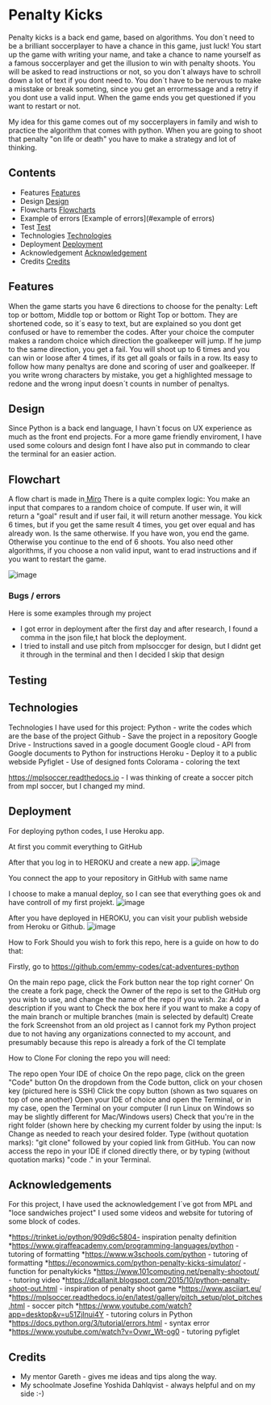 # Penalty Kicks

Penalty kicks is a back end game, based on algorithms.
You don´t need to be a brilliant soccerplayer to have a chance in this game, just luck!
You start up the game with writing your name, and take a chance to name yourself as a famous soccerplayer and get the illusion to win with penalty shoots.
You will be asked to read instructions or not, so you don´t always have to schroll down a lot of text if you dont need to.
You don´t have to be nervous to make a misstake or break someting, since you get an errormessage and a retry if you dont use a valid input.
When the game ends you get questioned if you want to restart or not.

My idea for this game comes out of my soccerplayers in family and wish to practice the algorithm that comes with python.
When you are going to shoot that penalty "on life or death" you have to make a strategy and lot of thinking.

## Contents

* Features [Features](#features)
* Design [Design](#design)
* Flowcharts [Flowcharts](#flowcharts)
* Example of errors [Example of errors](#example of errors)
* Test [Test](#test)
* Technologies [Technologies](#Technologies)
* Deployment [Deployment](#Deployment)
* Acknowledgement [Acknowledgement](#Acknowledgement)
* Credits [Credits](#Credits)
  



## Features
When the game starts you have 6 directions to choose for the penalty: Left top or bottom, Middle top or bottom or Right Top or bottom.
They are shortened code, so it´s easy to text, but are explained so you dont get confused or have to remember the codes.
After your choice the computer makes a random choice which direction the goalkeeper will jump. If he jump to the same direction, you get a fail.
You will shoot up to 6 times and you can win or loose after 4 times, if its get all goals or fails in a row.
Its easy to follow how many penaltys are done and scoring of user and goalkeeper.
If you write wrong characters by mistake, you get a highlighted message to redone and the wrong input doesn´t counts in number of penaltys.

## Design
Since Python is a back end language, I havn´t focus on UX experience as much as the front end projects.
For a more game friendly enviroment, I have used some colours and design font 
I have also put in commando to clear the terminal for an easier action.

## Flowchart

A flow chart is made in[ Miro](https://miro.com/app/board/uXjVKJ1IWnU=/?share_link_id=523505058022)
There is a quite complex logic:
You make an input that compares to a random choice of compute.
If user win, it will return a "goal" result and if user fail, it will return another message.
You kick 6 times, but if you get the same result 4 times, you get over equal  and has already won.
Is the same otherwise.
If you have won, you end the game. Otherwise you continue to the end of 6 shoots.
You also need other algorithms, if you choose a non valid input, want to erad instructions and if you want to restart the game.

![image](https://github.com/Christina5P/Penalty-kicks/assets/160019695/04ea0225-34e7-45ce-bb96-b5ad42c8f9ff)



### Bugs / errors
Here is some examples through my project

* I got error in deployment after the first day and after research, I found a comma in the json file,t hat block the deployment.
* I tried to install and use pitch from mplsoccger for design, but I didnt get it through in the terminal and then I decided I skip that design

  
## Testing

## Technologies

Technologies I have used for this project:
Python - write the codes which are the base of the project
Github - Save the project in a repository
Google Drive - Instructions saved in a google document
Google cloud - API from Google documents to Python for instructions
Heroku - Deploy it to a public webside
Pyfiglet - Use of designed fonts 
Colorama - coloring the text

https://mplsoccer.readthedocs.io - I was thinking of create a soccer pitch from mpl soccer, but I changed my mind.



## Deployment
For deploying python codes, I use Heroku  app.

At first you commit everything to GitHub

After that you log in to HEROKU and create a new app.
![image](https://github.com/Christina5P/Penalty-kicks/assets/160019695/6bca34d3-0789-4bea-876b-78ee2d19bd68)

You connect the app to your repository in GitHub with same name

I choose to make a manual deploy, so I can see that everything goes ok and have controll of my first projekt.
![image](https://github.com/Christina5P/Penalty-kicks/assets/160019695/ac27a44c-d540-41ba-abfc-74c7ab49a862)


After you have deployed in HEROKU, you can visit your publish webside from Heroku or Github.
![image](https://github.com/Christina5P/Penalty-kicks/assets/160019695/648ac9c0-8260-4c73-b441-d1d369c62e51)


How to Fork
Should you wish to fork this repo, here is a guide on how to do that:

Firstly, go to https://github.com/emmy-codes/cat-adventures-python

On the main repo page, click the Fork button near the top right corner'
On the create a fork page, check the Owner of the repo is set to the GitHub org you wish to use, and change the name of the repo if you wish. 2a: Add a description if you want to
Check the box here if you want to make a copy of the main branch or multiple branches (main is selected by default)
Create the fork
Screenshot from an old project as I cannot fork my Python project due to not having any organizations connected to my account, and presumably because this repo is already a fork of the CI template

How to Clone
For cloning the repo you will need:

The repo open
Your IDE of choice
On the repo page, click on the green "Code" button
On the dropdown from the Code button, click on your chosen key (pictured here is SSH)
Click the copy button (shown as two squares on top of one another)
Open your IDE of choice and open the Terminal, or in my case, open the Terminal on your computer (I run Linux on Windows so may be slightly different for Mac/Windows users)
Check that you're in the right folder (shown here by checking my current folder by using the input: ls
Change as needed to reach your desired folder.
Type (without quotation marks): "git clone" followed by your copied link from GitHub.
You can now access the repo in your IDE if cloned directly there, or by typing (without quotation marks) "code ." in your Terminal.




## Acknowledgements

For this project, I have used the acknowledgement I´ve got from MPL and "loce sandwiches project" 
I used some videos and website for tutoring of some block of codes.

*https://trinket.io/python/909d6c5804- inspiration penalty definition
*https://www.giraffeacademy.com/programming-languages/python - tutoring of formatting
*https://www.w3schools.com/python - tutoring of formatting
*https://econowmics.com/python-penalty-kicks-simulator/ - function for penaltykicks
*https://www.101computing.net/penalty-shootout/ - tutoring video
*https://dcallanit.blogspot.com/2015/10/python-penalty-shoot-out.html - inspiration of penalty shoot game
*https://www.asciiart.eu/ 
*https://mplsoccer.readthedocs.io/en/latest/gallery/pitch_setup/plot_pitches.html - soccer pitch
*https://www.youtube.com/watch?app=desktop&v=u51Zjlnui4Y - tutoring colurs in Python
*https://docs.python.org/3/tutorial/errors.html - syntax error
*https://www.youtube.com/watch?v=Ovwr_Wt-og0 - tutoring pyfiglet

## Credits

* My mentor Gareth - gives me ideas and tips along the way.
* My schoolmate Josefine Yoshida Dahlqvist - always helpful and on my side :-) 


